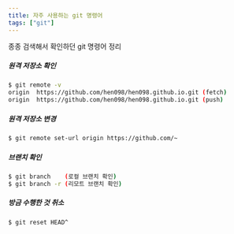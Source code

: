 ```yaml
---
title: 자주 사용하는 git 명령어
tags: ["git"]
---
```


종종 검색해서 확인하던 git 명령어 정리

##### 원격 저장소 확인

``` bash bash
$ git remote -v
origin  https://github.com/hen098/hen098.github.io.git (fetch)
origin  https://github.com/hen098/hen098.github.io.git (push)
```

##### 원격 저장소 변경

```bash bash
$ git remote set-url origin https://github.com/~
```

##### 브랜치 확인

```bash bash 
$ git branch    (로컬 브랜치 확인)
$ git branch -r (리모트 브랜치 확인)
```

##### 방금 수행한 것 취소

```bash bash
$ git reset HEAD^
```
